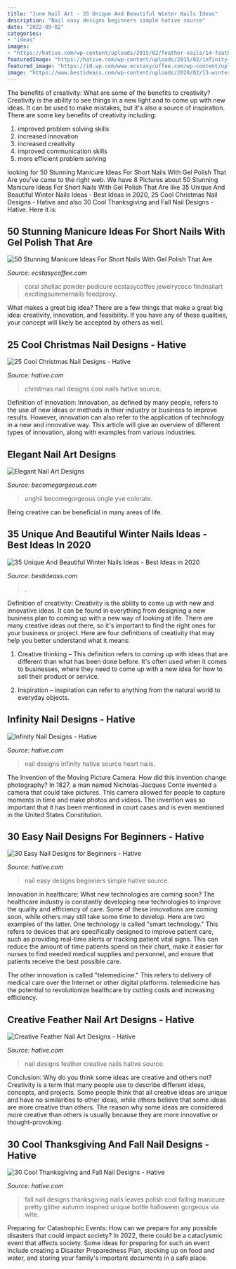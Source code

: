 ```yaml
---
title: "June Nail Art - 35 Unique And Beautiful Winter Nails Ideas"
description: "Nail easy designs beginners simple hative source"
date: "2022-09-02"
categories:
- "ideas"
images:
- "https://hative.com/wp-content/uploads/2015/02/feather-nails/14-feather-nail-art.jpg"
featuredImage: "https://hative.com/wp-content/uploads/2015/02/infinity-nails/3-infinity-nail-art-designs.jpg"
featured_image: "https://i0.wp.com/www.ecstasycoffee.com/wp-content/uploads/2016/09/Very-cool-orange-coral-summer-nails.jpg?resize=564%2C759"
image: "https://www.bestideass.com/wp-content/uploads/2020/02/13-winter-nail-ideas-24022020101613.jpg"
---
```



The benefits of creativity: What are some of the benefits to creativity?
Creativity is the ability to see things in a new light and to come up with new ideas. It can be used to make mistakes, but it's also a source of inspiration. There are some key benefits of creativity including: 
1. improved problem solving skills 
2. increased innovation 
3. increased creativity 
4. improved communication skills 
5. more efficient problem solving 

	

		
looking for 50 Stunning Manicure Ideas For Short Nails With Gel Polish That Are you've came to the right web. We have 8 Pictures about 50 Stunning Manicure Ideas For Short Nails With Gel Polish That Are like 35 Unique And Beautiful Winter Nails Ideas - Best Ideas in 2020, 25 Cool Christmas Nail Designs - Hative and also 30 Cool Thanksgiving and Fall Nail Designs - Hative. Here it is:
		
    
## 50 Stunning Manicure Ideas For Short Nails With Gel Polish That Are

<img loading=lazy src="https://i0.wp.com/www.ecstasycoffee.com/wp-content/uploads/2016/09/Very-cool-orange-coral-summer-nails.jpg?resize=564%2C759" onerror="this.onerror=null;this.src='https://tse1.mm.bing.net/th?id=OIP.d6gN0s87RznVvJ11IvKwwAHaJ9&amp;pid=15.1';" alt="50 Stunning Manicure Ideas For Short Nails With Gel Polish That Are">

_Source: ecstasycoffee.com_

>coral shellac powder pedicure ecstasycoffee jewelrycoco findnailart excitingsummernails feedproxy. 

	

What makes a great big idea?
There are a few things that make a great big idea: creativity, innovation, and feasibility. If you have any of these qualities, your concept will likely be accepted by others as well.

    
## 25 Cool Christmas Nail Designs - Hative

<img loading=lazy src="https://hative.com/wp-content/uploads/2014/11/christmas-nail-designs/17-cool-christmas-nail-designs.jpg" onerror="this.onerror=null;this.src='https://tse2.mm.bing.net/th?id=OIP._uTgsPH-zrPFByqDvBT_fQHaFi&amp;pid=15.1';" alt="25 Cool Christmas Nail Designs - Hative">

_Source: hative.com_

>christmas nail designs cool nails hative source. 

	

Definition of innovation:
Innovation, as defined by many people, refers to the use of new ideas or methods in thier industry or business to improve results. However, innovation can also refer to the application of technology in a new and innovative way. This article will give an overview of different types of innovation, along with examples from various industries.

    
## Elegant Nail Art Designs

<img loading=lazy src="https://static.becomegorgeous.com/img/arts/2011/Mar/03/3955/2nail_art_designs_2011-2.jpg" onerror="this.onerror=null;this.src='https://tse2.mm.bing.net/th?id=OIP.2cIAJlqC38CqqjUUfTIYrQHaJ4&amp;pid=15.1';" alt="Elegant Nail Art Designs">

_Source: becomegorgeous.com_

>unghii becomegorgeous ongle yve colorate. 

	

Being creative can be beneficial in many areas of life.

    
## 35 Unique And Beautiful Winter Nails Ideas - Best Ideas In 2020

<img loading=lazy src="https://www.bestideass.com/wp-content/uploads/2020/02/13-winter-nail-ideas-24022020101613.jpg" onerror="this.onerror=null;this.src='https://tse3.mm.bing.net/th?id=OIP.2tMgP_hHFZALvSydzCFYqwHaJx&amp;pid=15.1';" alt="35 Unique And Beautiful Winter Nails Ideas - Best Ideas in 2020">

_Source: bestideass.com_

>. 

	

Definition of creativity:
Creativity is the ability to come up with new and innovative ideas. It can be found in everything from designing a new business plan to coming up with a new way of looking at life. There are many creative ideas out there, so it's important to find the right ones for your business or project. Here are four definitions of creativity that may help you better understand what it means: 
1. Creative thinking – This definition refers to coming up with ideas that are different than what has been done before. It's often used when it comes to businesses, where they need to come up with a new idea for how to sell their product or service. 

2. Inspiration – inspiration can refer to anything from the natural world to everyday objects.

    
## Infinity Nail Designs - Hative

<img loading=lazy src="https://hative.com/wp-content/uploads/2015/02/infinity-nails/3-infinity-nail-art-designs.jpg" onerror="this.onerror=null;this.src='https://tse3.mm.bing.net/th?id=OIP.t2afYk5khR7R0NxIy1VhVgHaMH&amp;pid=15.1';" alt="Infinity Nail Designs - Hative">

_Source: hative.com_

>nail designs infinity hative source heart nails. 

	

The Invention of the Moving Picture Camera: How did this invention change photography?
In 1827, a man named Nicholas-Jacques Conte invented a camera that could take pictures. This camera allowed for people to capture moments in time and make photos and videos. The invention was so important that it has been mentioned in court cases and is even mentioned in the United States Constitution.

    
## 30 Easy Nail Designs For Beginners - Hative

<img loading=lazy src="https://hative.com/wp-content/uploads/2014/11/easy-nail-designs/20-easy-nail-designs-for-beginners.jpg" onerror="this.onerror=null;this.src='https://tse3.mm.bing.net/th?id=OIP.S1eFm6LnTBMCDlxH-f_7bQHaJ4&amp;pid=15.1';" alt="30 Easy Nail Designs for Beginners - Hative">

_Source: hative.com_

>nail easy designs beginners simple hative source. 

	

Innovation in healthcare: What new technologies are coming soon?
The healthcare industry is constantly developing new technologies to improve the quality and efficiency of care. Some of these innovations are coming soon, while others may still take some time to develop. Here are two examples of the latter. 
One technology is called "smart technology." This refers to devices that are specifically designed to improve patient care, such as providing real-time alerts or tracking patient vital signs. This can reduce the amount of time patients spend on their chart, make it easier for nurses to find needed medical supplies and personnel, and ensure that patients receive the best possible care. 

The other innovation is called "telemedicine." This refers to delivery of medical care over the Internet or other digital platforms. telemedicine has the potential to revolutionize healthcare by cutting costs and increasing efficiency.

    
## Creative Feather Nail Art Designs - Hative

<img loading=lazy src="https://hative.com/wp-content/uploads/2015/02/feather-nails/14-feather-nail-art.jpg" onerror="this.onerror=null;this.src='https://tse2.mm.bing.net/th?id=OIP.Bh9QJC9WY5qwkSvXgfgfnwHaJ4&amp;pid=15.1';" alt="Creative Feather Nail Art Designs - Hative">

_Source: hative.com_

>nail designs feather creative nails hative source. 

	

Conclusion: Why do you think some ideas are creative and others not?
Creativity is a term that many people use to describe different ideas, concepts, and projects. Some people think that all creative ideas are unique and have no similarities to other ideas, while others believe that some ideas are more creative than others. The reason why some ideas are considered more creative than others is usually because they are more innovative or thought-provoking.

    
## 30 Cool Thanksgiving And Fall Nail Designs - Hative

<img loading=lazy src="https://hative.com/wp-content/uploads/2014/11/thanksgiving-nail-designs/18-thanksgiving-and-fall-nail-designs.jpg" onerror="this.onerror=null;this.src='https://tse4.mm.bing.net/th?id=OIP.bpSNyEQWzOt7rDfGBEKYhQHaKx&amp;pid=15.1';" alt="30 Cool Thanksgiving and Fall Nail Designs - Hative">

_Source: hative.com_

>fall nail designs thanksgiving nails leaves polish cool falling manicure pretty glitter autumn inspired unique bottle halloween gorgeous via wite. 

	

Preparing for Catastrophic Events: How can we prepare for any possible disasters that could impact society?
In 2022, there could be a cataclysmic event that affects society. Some ideas for preparing for such an event include creating a Disaster Preparedness Plan, stocking up on food and water, and storing your family's important documents in a safe place.

